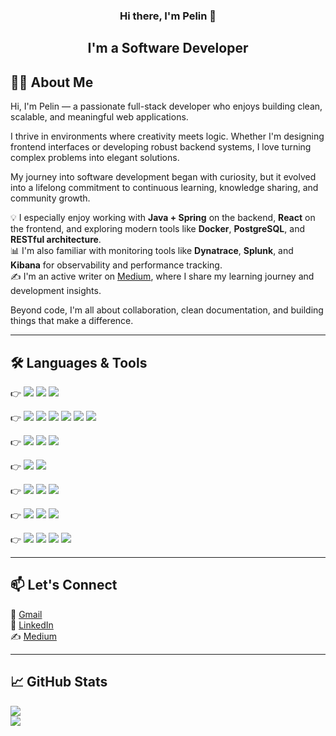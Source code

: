 <h3 align="center">
Hi there, I'm Pelin 👋
</h3>

<h2 align="center">
I'm a Software Developer
</h2> 

## 💁‍♀️ About Me

Hi, I'm Pelin — a passionate full-stack developer who enjoys building clean, scalable, and meaningful web applications.  

I thrive in environments where creativity meets logic. Whether I'm designing frontend interfaces or developing robust backend systems, I love turning complex problems into elegant solutions.  

My journey into software development began with curiosity, but it evolved into a lifelong commitment to continuous learning, knowledge sharing, and community growth.  

💡 I especially enjoy working with **Java + Spring** on the backend, **React** on the frontend, and exploring modern tools like **Docker**, **PostgreSQL**, and **RESTful architecture**.  
📊 I'm also familiar with monitoring tools like **Dynatrace**, **Splunk**, and **Kibana** for observability and performance tracking.  
✍️ I'm an active writer on [Medium](https://medium.com/@pelinhangisi), where I share my learning journey and development insights.  

Beyond code, I'm all about collaboration, clean documentation, and building things that make a difference.

---

## 🛠️ Languages & Tools

👉 <img src="https://img.shields.io/badge/GIT-E44C30?style=for-the-badge&logo=git&logoColor=white"> <img src="https://img.shields.io/badge/GitHub-100000?style=for-the-badge&logo=github&logoColor=white"> <img src="https://img.shields.io/badge/Markdown-000000?style=for-the-badge&logo=markdown&logoColor=white">

👉 <img src="https://img.shields.io/badge/Java-ED8B00?style=for-the-badge&logo=java&logoColor=white"> <img src="https://img.shields.io/badge/Spring-6DB33F?style=for-the-badge&logo=spring&logoColor=white"> <img src="https://img.shields.io/badge/Spring_Boot-F2F4F9?style=for-the-badge&logo=spring-boot"> <img src="https://img.shields.io/badge/RabbitMQ-%23FF6600.svg?style=for-the-badge&logo=rabbitmq&logoColor=white"> <img src="https://img.shields.io/badge/PostgreSQL-316192?style=for-the-badge&logo=postgresql&logoColor=white"> <img src="https://img.shields.io/badge/Postman-FF6C37?style=for-the-badge&logo=postman&logoColor=white">

👉 <img src="https://img.shields.io/badge/HTML5-E34F26?style=for-the-badge&logo=html5&logoColor=white"> <img src="https://img.shields.io/badge/CSS3-1572B6?style=for-the-badge&logo=css3&logoColor=white"> <img src="https://img.shields.io/badge/JavaScript-323330?style=for-the-badge&logo=javascript&logoColor=F7DF1E">

👉 <img src="https://img.shields.io/badge/Bootstrap-563D7C?style=for-the-badge&logo=bootstrap&logoColor=white"> <img src="https://img.shields.io/badge/Material%20UI-007FFF?style=for-the-badge&logo=mui&logoColor=white">

👉 <img src="https://img.shields.io/badge/React-20232A?style=for-the-badge&logo=react&logoColor=61DAFB"> <img src="https://img.shields.io/badge/jQuery-0769AD?style=for-the-badge&logo=jquery&logoColor=white"> <img src="https://img.shields.io/badge/AEM-2C2C2C?style=for-the-badge&logo=adobe&logoColor=white">

👉 <img src="https://img.shields.io/badge/Dynatrace-1496FF?style=for-the-badge&logo=dynatrace&logoColor=white"> <img src="https://img.shields.io/badge/Splunk-000000?style=for-the-badge&logo=splunk&logoColor=white"> <img src="https://img.shields.io/badge/Kibana-005571?style=for-the-badge&logo=kibana&logoColor=white"> 

👉 <img src="https://img.shields.io/badge/Docker-2CA5E0?style=for-the-badge&logo=docker&logoColor=white"> <img src="https://img.shields.io/badge/VSCode-0078D4?style=for-the-badge&logo=visual%20studio%20code&logoColor=white"> <img src="https://img.shields.io/badge/IntelliJ_IDEA-000000.svg?style=for-the-badge&logo=intellij-idea&logoColor=white"> <img src="https://img.shields.io/badge/Adobe%20Photoshop-31A8FF?style=for-the-badge&logo=adobe%20photoshop&logoColor=black">


---

## 📫 Let's Connect

📩 [Gmail](mailto:pelinhangisi@gmail.com)  
🔗 [LinkedIn](https://linkedin.com/in/pelinhangisi)  
✍️ [Medium](https://medium.com/@pelinhangisi)

---

## 📈 GitHub Stats

<img src="https://github-profile-trophy.vercel.app/?username=pelinhangisi&theme=onedark">  
<br>  
<img src="https://github-readme-stats.vercel.app/api/top-langs/?username=pelinhangisi&layout=compact&theme=dark">
